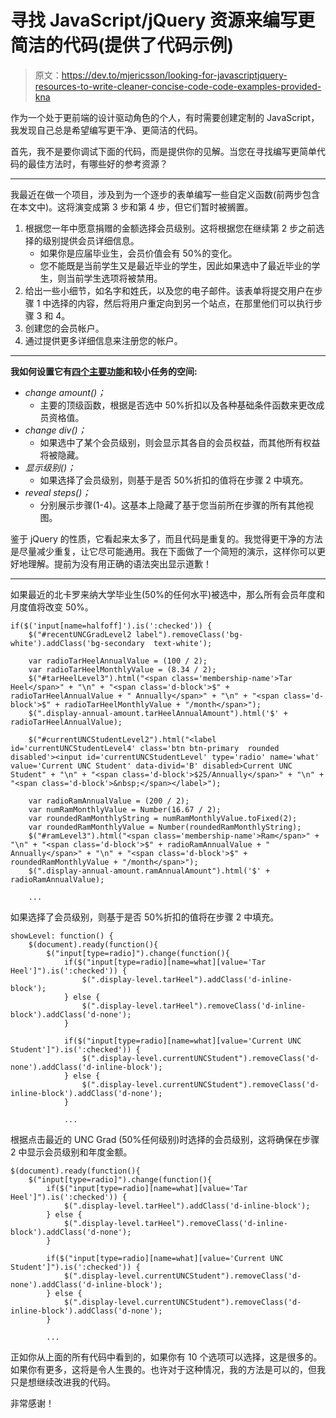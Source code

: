 # 寻找 JavaScript/jQuery 资源来编写更简洁的代码(提供了代码示例)

> 原文：<https://dev.to/mjericsson/looking-for-javascriptjquery-resources-to-write-cleaner-concise-code-code-examples-provided-kna>

作为一个处于更前端的设计驱动角色的个人，有时需要创建定制的 JavaScript，我发现自己总是希望编写更干净、更简洁的代码。

首先，我不是要你调试下面的代码，而是提供你的见解。当您在寻找编写更简单代码的最佳方法时，有哪些好的参考资源？

* * *

我最近在做一个项目，涉及到为一个逐步的表单编写一些自定义函数(前两步包含在本文中)。这将演变成第 3 步和第 4 步，但它们暂时被搁置。

1.  根据您一年中愿意捐赠的金额选择会员级别。这将根据您在继续第 2 步之前选择的级别提供会员详细信息。
    *   如果你是应届毕业生，会员价值会有 50%的变化。
    *   您不能既是当前学生又是最近毕业的学生，因此如果选中了最近毕业的学生，则当前学生选项将被禁用。
2.  给出一些小细节，如名字和姓氏，以及您的电子邮件。该表单将提交用户在步骤 1 中选择的内容，然后将用户重定向到另一个站点，在那里他们可以执行步骤 3 和 4。
3.  创建您的会员帐户。
4.  通过提供更多详细信息来注册您的帐户。

* * *

**我如何设置它有<u>四个主要功能</u>和较小任务的空间:**

*   *change amount()；*
    *   主要的顶级函数，根据是否选中 50%折扣以及各种基础条件函数来更改成员资格值。
*   *change div()；*
    *   如果选中了某个会员级别，则会显示其各自的会员权益，而其他所有权益将被隐藏。
*   *显示级别()；*
    *   如果选择了会员级别，则基于是否 50%折扣的值将在步骤 2 中填充。
*   *reveal steps()；*
    *   分别展示步骤(1-4)。这基本上隐藏了基于您当前所在步骤的所有其他视图。

鉴于 jQuery 的性质，它看起来太多了，而且代码是重复的。我觉得更干净的方法是尽量减少重复，让它尽可能通用。我在下面做了一个简短的演示，这样你可以更好地理解。提前为没有用正确的语法突出显示道歉！

* * *

如果最近的北卡罗来纳大学毕业生(50%的任何水平)被选中，那么所有会员年度和月度值将改变 50%。

```
if($('input[name=halfoff]').is(':checked')) {
    $("#recentUNCGradLevel2 label").removeClass('bg-white').addClass('bg-secondary  text-white');

    var radioTarHeelAnnualValue = (100 / 2);
    var radioTarHeelMonthlyValue = (8.34 / 2);
    $("#tarHeelLevel3").html("<span class='membership-name'>Tar Heel</span>" + "\n" + "<span class='d-block'>$" + radioTarHeelAnnualValue + " Annually</span>" + "\n" + "<span class='d-block'>$" + radioTarHeelMonthlyValue + "/month</span>");
    $(".display-annual-amount.tarHeelAnnualAmount").html('$' + radioTarHeelAnnualValue);

    $("#currentUNCStudentLevel2").html("<label id='currentUNCStudentLevel4' class='btn btn-primary  rounded  disabled'><input id='currentUNCStudentLevel' type='radio' name='what' value='Current UNC Student' data-divid='B' disabled>Current UNC Student" + "\n" + "<span class='d-block'>$25/Annually</span>" + "\n" + "<span class='d-block'>&nbsp;</span></label>");

    var radioRamAnnualValue = (200 / 2);
    var numRamMonthlyValue = Number(16.67 / 2);
    var roundedRamMonthlyString = numRamMonthlyValue.toFixed(2);
    var roundedRamMonthlyValue = Number(roundedRamMonthlyString);
    $("#ramLevel3").html("<span class='membership-name'>Ram</span>" + "\n" + "<span class='d-block'>$" + radioRamAnnualValue + " Annually</span>" + "\n" + "<span class='d-block'>$" + roundedRamMonthlyValue + "/month</span>");
    $(".display-annual-amount.ramAnnualAmount").html('$' + radioRamAnnualValue);

    ... 
```

如果选择了会员级别，则基于是否 50%折扣的值将在步骤 2 中填充。

```
showLevel: function() {
    $(document).ready(function(){
        $("input[type=radio]").change(function(){
            if($("input[type=radio][name=what][value='Tar Heel']").is(':checked')) {
                $(".display-level.tarHeel").addClass('d-inline-block');
            } else {
                $(".display-level.tarHeel").removeClass('d-inline-block').addClass('d-none');
            }

            if($("input[type=radio][name=what][value='Current UNC Student']").is(':checked')) {
                $(".display-level.currentUNCStudent").removeClass('d-none').addClass('d-inline-block');
            } else {
                $(".display-level.currentUNCStudent").removeClass('d-inline-block').addClass('d-none');
            }

            ... 
```

根据点击最近的 UNC Grad (50%任何级别)时选择的会员级别，这将确保在步骤 2 中显示会员级别和年度金额。

```
$(document).ready(function(){
    $("input[type=radio]").change(function(){
        if($("input[type=radio][name=what][value='Tar Heel']").is(':checked')) {
            $(".display-level.tarHeel").addClass('d-inline-block');
        } else {
            $(".display-level.tarHeel").removeClass('d-inline-block').addClass('d-none');
        }

        if($("input[type=radio][name=what][value='Current UNC Student']").is(':checked')) {
            $(".display-level.currentUNCStudent").removeClass('d-none').addClass('d-inline-block');
        } else {
            $(".display-level.currentUNCStudent").removeClass('d-inline-block').addClass('d-none');
        }

        ... 
```

正如你从上面的所有代码中看到的，如果你有 10 个选项可以选择，这是很多的。如果你有更多，这将是令人生畏的。也许对于这种情况，我的方法是可以的，但我只是想继续改进我的代码。

非常感谢！